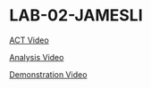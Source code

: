 # LAB-02-JAMESLI
[ACT Video](https://youtu.be/FAbRGZqCcok)

[Analysis Video](https://youtu.be/bdj3UKPPkpE)

[Demonstration Video](https://youtu.be/wXzxHX4MQE4)
